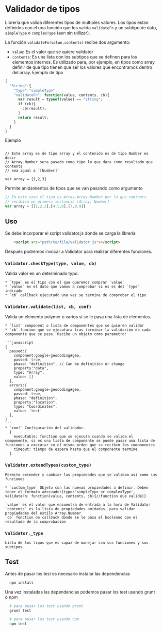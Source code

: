 # Validador de tipos

Librería que valida diferentes tipos de multiples valores. Los tipos estan definidos
con el una función que los valida `validateFn` y un subtipo de dato, `simpleType` o
`complexType` (aun sin utilizar).

La función `validateFn(value,contents)` recibe dos argumento:
  * `value`: Es el valor que se quiere validator
  * `contents`: Es una lista con los subtipos que se definen para los elementos
  internos. Es utilizado para, por ejemplo, en tipos como array definir de que
  tipo tienen que ser los valores que encontramos dentro del array.
Ejemplo de tipo

```javascript
{
  "String":{
    "type":"simpleType",
    "validateFn": function(value, contents, cb){
      var result = typeof(value) == "string";
      if (cb){
        cb(result);
      }
      return result;
    }
  }
}
```

Ejemplo

```javasript

// Este array es de tipo array y el contenido es de tipo Number es decir
// Array.Number sera pasado como tipo lo que dara como resultado que contents
// sea igual a `[Number]`

var array = [1,2,3]

```
Permite anidamientos de tipos que se van pasando como argumento

``` javascript
// En este caso el tipo es Array.Array.Number por lo que contents
// recibirá en primera instancia [Array, Number]
var array = [[1,2,3],[4,5,6],[7,8,9]]
```

  ## Uso

  Se debe incorporar el script validator.js donde se carga la librería

  ```html
      <script src="path/to/file/validator.js"></script>
  ```
  Después podremos invocar a Validator para realizar diferentes funciones.

  ### `Validator.checkType(type, value, cb)`

  Valida valor en un determinado typo.

    * `type` es el tipo con el que queremos comprar `value`
    * `value` es el dato que vamos a comprobar si es es del `type` indicado
    * `cb` callback ejecutado una vez se termine de comprobar el tipo

  ### `Validator.validate(list, cb, conf)`

  Valida un elemento polymer o varios si se le pasa una lista de elementos.

    * `list` component o lista de componentes que se quieren validar
    * `cb` funcion que se ejecutara tras terminar la validación de cada componente que se pase. Recibe un objeto como parametro:

    ```javascript
    {
      passed:{
        component:google-geocoding#geo,
        passed: true,
        phase: "definition", // Can be definition or change
        property:"data",
        type: "Array",
        value: []
      },
      errors:{
        component:google-geocoding#geo,
        passed: true,
        phase: "definition",
        property:"location",
        type: "Coordinates",
        value: 'test'
      },
    }
    ```
    * `conf` Configuración del validador.
      {
        executable: function que se ejecuta cuando se valida el componente, si es una lista de componente se puede pasar una lista de funciones a executar en el mismo orden que se reciben los componentes
        timeout: tiempo de espera hasta que el componente termine
      }
  ### `Validator.extendTypes(custom_type)`
    Permite extender y cambiar las propiedades que se validan asi como sus funciones

    * `custom_type` Objeto con las nuevas propiedades a definir. Deben tener el formato adecuado:{type:'simpleType or complexType', validateFn: function(value, contents, cb){//function que valide}}

    `value` es el valor que encuentra de entrada a la hora de Validator
    `contents` es la lista de propiedades anidadas, para validar propiedades del estilo Array.Number
    `cb` function de callback donde se le pasa el booleano con el resultado de la comprobación

  ### `Validator._type`
    Lista de los tipos que es capaz de manejar con sus funciones y sus subtipos
  ## Test

  Antes de pasar los test es necesario instalar las dependencias

  ```bash
    npm install
  ```

  Una vez instaladas las dependencias podemos pasar los test usando grunt o npm

  ```bash
    # para pasar los test usando grunt
    grunt test

    # para pasar los test usando npm
    npm test
  ```
